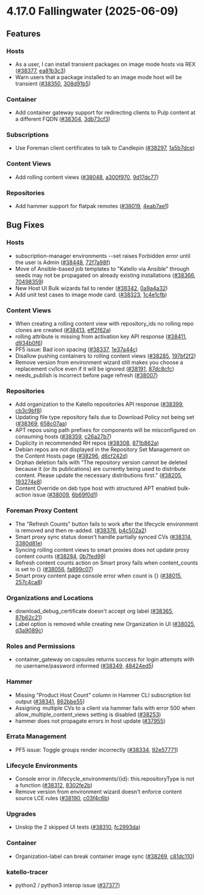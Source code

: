 # 4.17.0 Fallingwater (2025-06-09)

## Features

### Hosts
 * As a user, I can install transient packages on image mode hosts via REX ([#38377](https://projects.theforeman.org/issues/38377), [ea81b3c3](https://github.com/Katello/katello.git/commit/ea81b3c389b38a17d6e336a656eccf8c9c28be71))
 * Warn users that a package installed to an image mode host will be transient ([#38350](https://projects.theforeman.org/issues/38350), [308d91b5](https://github.com/Katello/katello.git/commit/308d91b5c7b280d5b7a1f54df95b941cf055a89b))

### Container
 * Add container gateway support for redirecting clients to Pulp content at a different FQDN ([#38304](https://projects.theforeman.org/issues/38304), [3db73cf3](https://github.com/Katello/smart_proxy_container_gateway.git/commit/3db73cf3469c3c1a2a53a0de4943a39ce1b3b3d3))

### Subscriptions
 * Use Foreman client certificates to talk to Candlepin ([#38297](https://projects.theforeman.org/issues/38297), [1a5b7dce](https://github.com/Katello/katello.git/commit/1a5b7dcedaa908a69a971e21bc5564d007fb6967))

### Content Views
 * Add rolling content views ([#38048](https://projects.theforeman.org/issues/38048), [a300f970](https://github.com/Katello/katello.git/commit/a300f9707f3e4c62eaa3e8856e6fe3989f2f9f6d), [9d17dc77](https://github.com/Katello/hammer-cli-katello.git/commit/9d17dc7739b6ed18614fe987db684a842453ddfb))

### Repositories
 * Add hammer support for flatpak remotes ([#38019](https://projects.theforeman.org/issues/38019), [4eab7ae1](https://github.com/Katello/hammer-cli-katello.git/commit/4eab7ae1f91bc21d8dfe0cd8baa62cce5d0d8527))

## Bug Fixes

### Hosts
 * subscription-manager environments --set raises Forbidden error until the user is Admin ([#38448](https://projects.theforeman.org/issues/38448), [72f7a98f](https://github.com/Katello/katello.git/commit/72f7a98f7cfaebba46c4dbf6838a399b3c9d131f))
 * Move of Ansible-based job templates to "Katello via Ansible" through seeds may not be propagated on already existing installations ([#38366](https://projects.theforeman.org/issues/38366), [70498359](https://github.com/Katello/katello.git/commit/70498359db942bce6439757b86c5872bc40baae4))
 * New Host UI Bulk wizards fail to render ([#38342](https://projects.theforeman.org/issues/38342), [0a9a4a32](https://github.com/Katello/katello.git/commit/0a9a4a32543d95af989809d71203e74be0b46afb))
 * Add unit test cases to image mode card. ([#38323](https://projects.theforeman.org/issues/38323), [1c4e1cfb](https://github.com/Katello/katello.git/commit/1c4e1cfb4d5d0adf03f055415daa8a59da452f16))

### Content Views
 * When creating a rolling content view with repository_ids no rolling repo clones are created ([#38413](https://projects.theforeman.org/issues/38413), [eff2f62a](https://github.com/Katello/katello.git/commit/eff2f62a0aa67010657828ba5ad337f83493718b))
 * rolling attribute is missing from activation key API response ([#38411](https://projects.theforeman.org/issues/38411), [d934b0f6](https://github.com/Katello/katello.git/commit/d934b0f6eb614d916092e5d0129e3719433c333b))
 * PF5 issue: Bad icon spacing ([#38337](https://projects.theforeman.org/issues/38337), [1e37a44c](https://github.com/Katello/katello.git/commit/1e37a44c6ea3f0f1fae74b05b98b4f2baebe81c6))
 * Disallow pushing containers to rolling content views ([#38285](https://projects.theforeman.org/issues/38285), [197bf2f2](https://github.com/Katello/katello.git/commit/197bf2f27f3c08dac970b1833d14c7725e36994e))
 * Remove version from environment wizard still makes you choose a replacement cv/lce even if it will be ignored ([#38191](https://projects.theforeman.org/issues/38191), [87dc8cfc](https://github.com/Katello/katello.git/commit/87dc8cfc18dedbea67c59233392a6528e14a979e))
 * needs_publish is incorrect before page refresh ([#38007](https://projects.theforeman.org/issues/38007))

### Repositories
 * Add organization to the Katello repositories API  response ([#38399](https://projects.theforeman.org/issues/38399), [cb3c9bf8](https://github.com/Katello/katello.git/commit/cb3c9bf84e59158f5a786c9471413606cd008ecb))
 * Updating file type repository fails due to Download Policy not being set ([#38369](https://projects.theforeman.org/issues/38369), [658c07aa](https://github.com/Katello/katello.git/commit/658c07aa8e4e46a789682cad01225aff1c18e04a))
 * APT repos using path prefixes for components will be misconfigured on consuming hosts ([#38359](https://projects.theforeman.org/issues/38359), [c26a27b7](https://github.com/Katello/katello.git/commit/c26a27b7d090a62af59f8151c427eca80406c3d2))
 * Duplicity in recommended RH repos ([#38308](https://projects.theforeman.org/issues/38308), [871b862a](https://github.com/Katello/katello.git/commit/871b862a1daf09bde35cebaf34228ea3084e57ac))
 * Debian repos are not displayed in the Repository Set Management on the Content Hosts page ([#38296](https://projects.theforeman.org/issues/38296), [d6cf242d](https://github.com/Katello/katello.git/commit/d6cf242d01e1fea3cdfdf64262c8282b4e87b038))
 * Orphan deletion fails with "The repository version cannot be deleted because it (or its publications) are currently being used to distribute content. Please update the necessary distributions first." ([#38205](https://projects.theforeman.org/issues/38205), [193274e8](https://github.com/Katello/katello.git/commit/193274e8c9f61f2271e0b7eb8f1b6513a64c67e5))
 * Content Override on deb type host with structured APT enabled bulk-action issue ([#38009](https://projects.theforeman.org/issues/38009), [6b69f0d1](https://github.com/Katello/katello.git/commit/6b69f0d1fbef79d71dd22453668e97e7350f2cd3))

### Foreman Proxy Content
 * The "Refresh Counts" button fails to work after the lifecycle environment is removed and then re-added. ([#38376](https://projects.theforeman.org/issues/38376), [b4c502a2](https://github.com/Katello/katello.git/commit/b4c502a27ba2e5091153b1f74d09849a823cb690))
 * Smart proxy sync status doesn't handle partially synced CVs ([#38314](https://projects.theforeman.org/issues/38314), [3380d81e](https://github.com/Katello/katello.git/commit/3380d81ea951dd291c986c02e8b8db4d1e2bb258))
 * Syncing rolling content views to smart proxies does not update proxy content counts ([#38284](https://projects.theforeman.org/issues/38284), [0b7fed99](https://github.com/Katello/katello.git/commit/0b7fed99cb06d565879d9e6db8a98f96e75ca36b))
 * Refresh content counts action on Smart proxy fails when content_counts is set to {} ([#38056](https://projects.theforeman.org/issues/38056), [fa899c07](https://github.com/Katello/katello.git/commit/fa899c07b9da9ad085f9ba5b68850c952cb299ee))
 * Smart proxy content page console error when count is {} ([#38015](https://projects.theforeman.org/issues/38015), [257c4ca8](https://github.com/Katello/katello.git/commit/257c4ca89b063d57b211afd285c1b48f93c37eac))

### Organizations and Locations
 * download_debug_certificate doesn't accept org label ([#38365](https://projects.theforeman.org/issues/38365), [87b62c21](https://github.com/Katello/katello.git/commit/87b62c2124b7d09fdbfba659827aaf09974c6711))
 * Label option is removed while creating new Organization in UI ([#38025](https://projects.theforeman.org/issues/38025), [d3a9089c](https://github.com/Katello/katello.git/commit/d3a9089c6cf3a65a990b461c93922abf2642971e))

### Roles and Permissions
 * container_gateway on capsules returns success for login attempts with no username/password informed ([#38349](https://projects.theforeman.org/issues/38349), [48424ed5](https://github.com/Katello/smart_proxy_container_gateway.git/commit/48424ed5131f704af29064ade56ee05797bd5087))

### Hammer
 * Missing "Product Host Count" column in Hammer CLI subscription list output ([#38341](https://projects.theforeman.org/issues/38341), [862bbe55](https://github.com/Katello/hammer-cli-katello.git/commit/862bbe5583f940d603f9997da27359577aea6be0))
 * Assigning  multiple CVs to a client via hammer fails with error 500 when allow_multiple_content_views setting is disabled ([#38253](https://projects.theforeman.org/issues/38253))
 * hammer does not propagate errors in host update ([#37955](https://projects.theforeman.org/issues/37955))

### Errata Management
 * PF5 issue: Toggle groups render incorrectly ([#38334](https://projects.theforeman.org/issues/38334), [92e57771](https://github.com/Katello/katello.git/commit/92e57771965d074c6fe5dbcfa97272ccebd6b921))

### Lifecycle Environments
 * Console error in /lifecycle_environments/{id}: this.repositoryType is not a function ([#38312](https://projects.theforeman.org/issues/38312), [8302fe2b](https://github.com/Katello/katello.git/commit/8302fe2b9204268a64e7b06f0021bcb8b1c99c50))
 * Remove version from environment wizard doesn't enforce content source LCE rules ([#38190](https://projects.theforeman.org/issues/38190), [c03f4c6b](https://github.com/Katello/katello.git/commit/c03f4c6b0abacdfa1a00f0ec072f5b7f0d7000d9))

### Upgrades
 * Unskip the 2 skipped UI tests ([#38310](https://projects.theforeman.org/issues/38310), [fc2993da](https://github.com/Katello/katello.git/commit/fc2993da69fd8d3bea8d25606cb3c61fbd5fa6fa))

### Container
 * Organization-label can break container image sync ([#38269](https://projects.theforeman.org/issues/38269), [c81dc110](https://github.com/Katello/katello.git/commit/c81dc110ff1a3a3ed1fdc6cd65a1a9f0f614a104))

### katello-tracer
 * python2 / python3 interop issue ([#37377](https://projects.theforeman.org/issues/37377))
